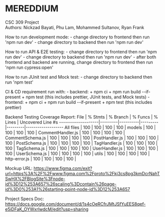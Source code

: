 # MEREDDIUM

CSC 309 Project  
Authors: Nickzad Bayati, Phu Lam, Mohammed Sultanov, Ryan Frank

How to run development mode:
    - change directory to frontend then run 'npm run dev'
    - change directory to backend then run 'npm run dev'

How to run API & E2E testing:
    - change directory to frontend then run 'npm run dev'
    - change directory to backend then run 'npm run dev'
    - after both frontend and backend are running, change directory to frontend then run 'npm run cypress:open'


How to run JUnit test and Mock test:
    - change directory to backend then run 'npm test'

CI & CD requirement run with:
      - backend:
            + npm ci
            + npm run build --if-present
            + npm test (this includes prettier, JUnit tests, and Mock tests)
    - frontend:
            + npm ci
            + npm run build --if-present
            + npm test (this includes prettier)

Backend Testing Coverage Report:
File                | % Stmts | % Branch | % Funcs | % Lines | Uncovered Line #s
--------------------|---------|----------|---------|---------|-------------------
All files           |     100 |      100 |     100 |     100 |
 models             |     100 |      100 |     100 |     100 |
  CommentHandler.js |     100 |      100 |     100 |     100 |
  CommentSchema.js  |     100 |      100 |     100 |     100 |
  PostHandler.js    |     100 |      100 |     100 |     100 |
  PostSchema.js     |     100 |      100 |     100 |     100 |
  TagHandler.js     |     100 |      100 |     100 |     100 |
  TagSchema.js      |     100 |      100 |     100 |     100 |
  UserHandler.js    |     100 |      100 |     100 |     100 |
  UserSchema.js     |     100 |      100 |     100 |     100 |
 utils              |     100 |      100 |     100 |     100 |
  http-error.js     |     100 |      100 |     100 |     100 |

Mockup URL: https://www.figma.com/exit?url=https%3A%2F%2Fwww.figma.com%2Fproto%2Fkj3cs8pg3kmDcrNahTSwHX%2FBlogSite%3Fnode-id%3D12%253A657%26scaling%3Dcontain%26page-id%3D0%253A1%26starting-point-node-id%3D12%253A657

Project Specs Doc: https://docs.google.com/document/d/1s4cOeRCfrJMtJSfYuEES8qef-e5iDFaK_OYWxrlwdcM/edit?usp=sharing


